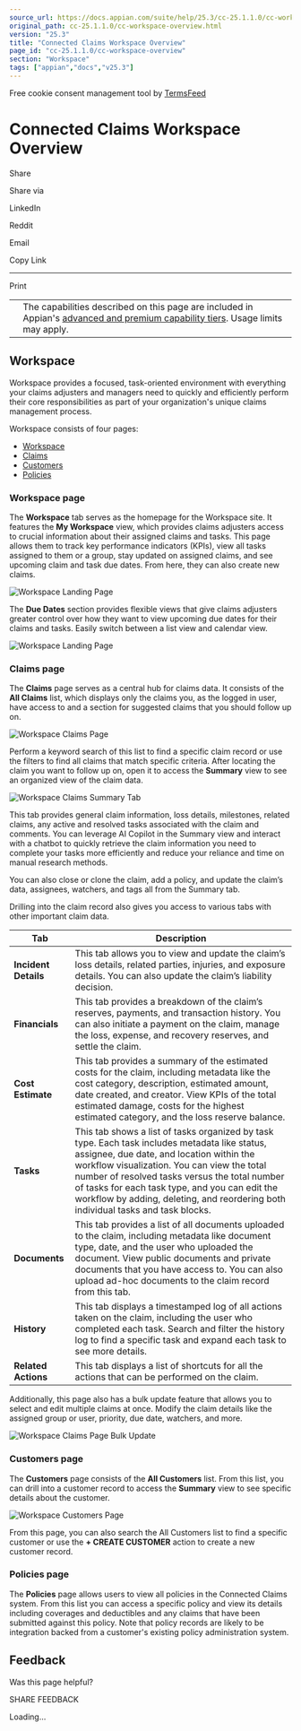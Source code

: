 ```yaml
---
source_url: https://docs.appian.com/suite/help/25.3/cc-25.1.1.0/cc-workspace-overview.html
original_path: cc-25.1.1.0/cc-workspace-overview.html
version: "25.3"
title: "Connected Claims Workspace Overview"
page_id: "cc-25.1.1.0/cc-workspace-overview"
section: "Workspace"
tags: ["appian","docs","v25.3"]
---
```



Free cookie consent management tool by [TermsFeed](https://www.termsfeed.com/)

# Connected Claims Workspace Overview

Share

Share via

LinkedIn

Reddit

Email

Copy Link

* * *

Print

<table><tbody><tr><td><i class="fa fa-info-circle" aria-hidden="true"></i></td><td>The capabilities described on this page are included in Appian's <a href="/suite/help/25.3/Appian_Tiers.html">advanced and premium capability tiers</a>. Usage limits may apply.</td></tr></tbody></table>

## Workspace

Workspace provides a focused, task-oriented environment with everything your claims adjusters and managers need to quickly and efficiently perform their core responsibilities as part of your organization's unique claims management process.

Workspace consists of four pages:

-   [Workspace](#workspace-page)
-   [Claims](#claims-page)
-   [Customers](#customers-page)
-   [Policies](#policies-page)

### Workspace page

The **Workspace** tab serves as the homepage for the Workspace site. It features the **My Workspace** view, which provides claims adjusters access to crucial information about their assigned claims and tasks. This page allows them to track key performance indicators (KPIs), view all tasks assigned to them or a group, stay updated on assigned claims, and see upcoming claim and task due dates. From here, they can also create new claims.

![Workspace Landing Page](images/cc_workspace_landing_page.png)

The **Due Dates** section provides flexible views that give claims adjusters greater control over how they want to view upcoming due dates for their claims and tasks. Easily switch between a list view and calendar view.

![Workspace Landing Page](images/cc_workspace_tasks_calendar_views.png)

### Claims page

The **Claims** page serves as a central hub for claims data. It consists of the **All Claims** list, which displays only the claims you, as the logged in user, have access to and a section for suggested claims that you should follow up on.

![Workspace Claims Page](images/cc_workspace_claims_page.png)

Perform a keyword search of this list to find a specific claim record or use the filters to find all claims that match specific criteria. After locating the claim you want to follow up on, open it to access the **Summary** view to see an organized view of the claim data.

![Workspace Claims Summary Tab](images/cc_workspace_claims_summary.png)

This tab provides general claim information, loss details, milestones, related claims, any active and resolved tasks associated with the claim and comments. You can leverage AI Copilot in the Summary view and interact with a chatbot to quickly retrieve the claim information you need to complete your tasks more efficiently and reduce your reliance and time on manual research methods.

You can also close or clone the claim, add a policy, and update the claim’s data, assignees, watchers, and tags all from the Summary tab.

Drilling into the claim record also gives you access to various tabs with other important claim data.

| Tab | Description |
| --- | --- |
| **Incident Details** | This tab allows you to view and update the claim’s loss details, related parties, injuries, and exposure details. You can also update the claim’s liability decision. |
| **Financials** | This tab provides a breakdown of the claim’s reserves, payments, and transaction history. You can also initiate a payment on the claim, manage the loss, expense, and recovery reserves, and settle the claim. |
| **Cost Estimate** | This tab provides a summary of the estimated costs for the claim, including metadata like the cost category, description, estimated amount, date created, and creator. View KPIs of the total estimated damage, costs for the highest estimated category, and the loss reserve balance. |
| **Tasks** | This tab shows a list of tasks organized by task type. Each task includes metadata like status, assignee, due date, and location within the workflow visualization. You can view the total number of resolved tasks versus the total number of tasks for each task type, and you can edit the workflow by adding, deleting, and reordering both individual tasks and task blocks. |
| **Documents** | This tab provides a list of all documents uploaded to the claim, including metadata like document type, date, and the user who uploaded the document. View public documents and private documents that you have access to. You can also upload ad-hoc documents to the claim record from this tab. |
| **History** | This tab displays a timestamped log of all actions taken on the claim, including the user who completed each task. Search and filter the history log to find a specific task and expand each task to see more details. |
| **Related Actions** | This tab displays a list of shortcuts for all the actions that can be performed on the claim. |

Additionally, this page also has a bulk update feature that allows you to select and edit multiple claims at once. Modify the claim details like the assigned group or user, priority, due date, watchers, and more.

![Workspace Claims Page Bulk Update](images/cc_workspace_claims_bulk_edit.png)

### Customers page

The **Customers** page consists of the **All Customers** list. From this list, you can drill into a customer record to access the **Summary** view to see specific details about the customer.

![Workspace Customers Page](images/cc_workspace_customers_page.png)

From this page, you can also search the All Customers list to find a specific customer or use the **\+ CREATE CUSTOMER** action to create a new customer record.

### Policies page

The **Policies** page allows users to view all policies in the Connected Claims system. From this list you can access a specific policy and view its details including coverages and deductibles and any claims that have been submitted against this policy. Note that policy records are likely to be integration backed from a customer's existing policy administration system.

## Feedback

Was this page helpful?

SHARE FEEDBACK

Loading...